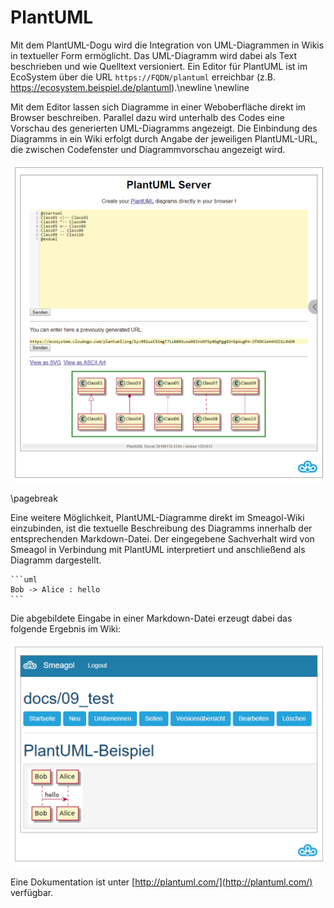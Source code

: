 # PlantUML

Mit dem PlantUML-Dogu wird die Integration von UML-Diagrammen in Wikis in textueller Form ermöglicht. Das UML-Diagramm wird dabei als Text beschrieben und wie Quelltext versioniert. Ein Editor für PlantUML ist im EcoSystem über die URL `https://FQDN/plantuml` erreichbar (z.B. https://ecosystem.beispiel.de/plantuml).\newline
\newline

Mit dem Editor lassen sich Diagramme in einer Weboberfläche direkt im Browser beschreiben. Parallel dazu wird unterhalb des Codes eine Vorschau des generierten UML-Diagramms angezeigt. Die Einbindung des Diagramms in ein Wiki erfolgt durch Angabe der jeweiligen PlantUML-URL, die zwischen Codefenster und Diagrammvorschau angezeigt wird.

![Die Weboberfläche des PlantUML-Editors](figures/plantuml/PlantUMLEditor.png)

\pagebreak

Eine weitere Möglichkeit, PlantUML-Diagramme direkt im Smeagol-Wiki einzubinden, ist die textuelle Beschreibung des Diagramms innerhalb der entsprechenden Markdown-Datei. Der eingegebene Sachverhalt wird von Smeagol in Verbindung mit PlantUML interpretiert und anschließend als Diagramm dargestellt.

```
​```uml
Bob -> Alice : hello
​```
```

Die abgebildete Eingabe in einer Markdown-Datei erzeugt dabei das folgende Ergebnis im Wiki:

![UML-Diagramm in Smeagol](figures/plantuml/PlantUMLBeispielSmeagol.png)

Eine Dokumentation ist unter [http://plantuml.com/](http://plantuml.com/) verfügbar.
